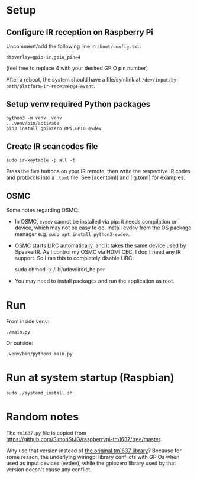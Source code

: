 # Setup

## Configure IR reception on Raspberry Pi

Uncomment/add the following line in `/boot/config.txt`:

    dtoverlay=gpio-ir,gpio_pin=4

(feel free to replace 4 with your desired GPIO pin number)

After a reboot, the system should have a file/symlink at `/dev/input/by-path/platform-ir-receiver@4-event`.

## Setup venv required Python packages

    python3 -m venv .venv
    . .venv/bin/activate
    pip3 install gpiozero RPi.GPIO evdev

## Create IR scancodes file

    sudo ir-keytable -p all -t

Press the five buttons on your IR remote, then write the respective IR codes and protocols into a `.toml` file. See [acer.toml] and [lg.toml] for examples.

## OSMC

Some notes regarding OSMC:

* In OSMC, `evdev` cannot be installed via pip: it needs compilation on device, which may not be easy to do. Install evdev from the OS package manager e.g. `sudo apt install python3-evdev`.

* OSMC starts LIRC automatically, and it takes the same device used by SpeakerIR. As I control my OSMC via HDMI CEC, I don't need any IR support. So I ran this to completely disable LIRC:

    sudo chmod -x /lib/udev/lircd_helper

* You may need to install packages and run the application as root.

# Run

From inside venv:

    ./main.py

Or outside:

    .venv/bin/python3 main.py

# Run at system startup (Raspbian)

    sudo ./systemd_install.sh

# Random notes

The `tm1637.py` file is copied from https://github.com/SimonStJG/raspberrypi-tm1637/tree/master.

Why use that version instead of [the original tm1637 library](https://pypi.org/project/raspberrypi-tm1637/)? Because for some reason, the underlying wiringpi library conflicts with GPIOs when used as input devices (evdev), while the gpiozero library used by that version doesn't cause any conflict.

